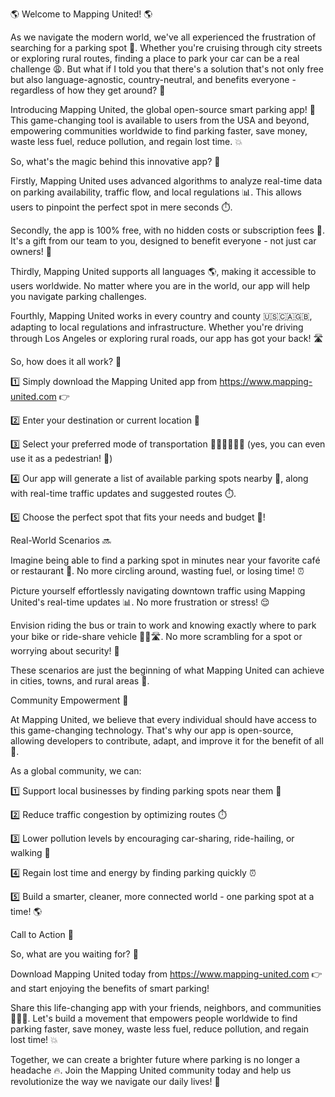 🌎 Welcome to Mapping United! 🌎

As we navigate the modern world, we've all experienced the frustration of searching for a parking spot 🤯. Whether you're cruising through city streets or exploring rural routes, finding a place to park your car can be a real challenge 😩. But what if I told you that there's a solution that's not only free but also language-agnostic, country-neutral, and benefits everyone - regardless of how they get around? 🤔

Introducing Mapping United, the global open-source smart parking app! 🚀 This game-changing tool is available to users from the USA and beyond, empowering communities worldwide to find parking faster, save money, waste less fuel, reduce pollution, and regain lost time. 💥

So, what's the magic behind this innovative app? 🔮

Firstly, Mapping United uses advanced algorithms to analyze real-time data on parking availability, traffic flow, and local regulations 📊. This allows users to pinpoint the perfect spot in mere seconds ⏱️.

Secondly, the app is 100% free, with no hidden costs or subscription fees 💸. It's a gift from our team to you, designed to benefit everyone - not just car owners! 🚗

Thirdly, Mapping United supports all languages 🌎, making it accessible to users worldwide. No matter where you are in the world, our app will help you navigate parking challenges.

Fourthly, Mapping United works in every country and county 🇺🇸🇨🇦🇬🇧, adapting to local regulations and infrastructure. Whether you're driving through Los Angeles or exploring rural roads, our app has got your back! 🛣️

So, how does it all work? 🔮

1️⃣ Simply download the Mapping United app from https://www.mapping-united.com 👉

2️⃣ Enter your destination or current location 📍

3️⃣ Select your preferred mode of transportation 🚗🚌🚂🚴‍♀️💨 (yes, you can even use it as a pedestrian! 👣)

4️⃣ Our app will generate a list of available parking spots nearby 📍, along with real-time traffic updates and suggested routes ⏱️.

5️⃣ Choose the perfect spot that fits your needs and budget 💸!

Real-World Scenarios 🔜

Imagine being able to find a parking spot in minutes near your favorite café or restaurant 🍴. No more circling around, wasting fuel, or losing time! ⏰

Picture yourself effortlessly navigating downtown traffic using Mapping United's real-time updates 📊. No more frustration or stress! 😌

Envision riding the bus or train to work and knowing exactly where to park your bike or ride-share vehicle 🚌🚂🛣️. No more scrambling for a spot or worrying about security! 💪

These scenarios are just the beginning of what Mapping United can achieve in cities, towns, and rural areas 🌄.

Community Empowerment 🔗

At Mapping United, we believe that every individual should have access to this game-changing technology. That's why our app is open-source, allowing developers to contribute, adapt, and improve it for the benefit of all 🤝.

As a global community, we can:

1️⃣ Support local businesses by finding parking spots near them 💸

2️⃣ Reduce traffic congestion by optimizing routes ⏱️

3️⃣ Lower pollution levels by encouraging car-sharing, ride-hailing, or walking 👣

4️⃣ Regain lost time and energy by finding parking quickly ⏰

5️⃣ Build a smarter, cleaner, more connected world - one parking spot at a time! 🌎

Call to Action 📣

So, what are you waiting for? 🤔

Download Mapping United today from https://www.mapping-united.com 👉 and start enjoying the benefits of smart parking!

Share this life-changing app with your friends, neighbors, and communities 📱👫💬. Let's build a movement that empowers people worldwide to find parking faster, save money, waste less fuel, reduce pollution, and regain lost time! 💥

Together, we can create a brighter future where parking is no longer a headache 🔥. Join the Mapping United community today and help us revolutionize the way we navigate our daily lives! 🌟